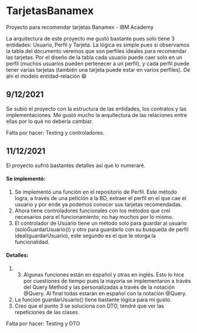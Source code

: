 # TarjetasBanamex
Proyecto para recomendar tarjetas Banamex - IBM Academy

La arquitectura de este proyecto me gustó bastante pues solo tiene 3 entidades: Usuario, Perfil y Tarjeta. La lógica es simple pues si observamos la tabla del documento veremos que son perfiles ideales para recomendar las tarjetas. Por el diseño de la tabla cada usuario puede caer solo en un perfil (muchos usuarios pueden pertenecer a un perfil), y cada perfil puede tener varias tarjetas (también una tarjeta puede estar en varios perfiles). De ahí el modelo entidad-relación 😄

## 9/12/2021

Se subió el proyecto con la estructura de las entidades, los contratos y las implementaciones. Me gustó mucho la arquitectura de las relaciones entre ellas por lo que no debería cambiar.

Falta por hacer: Testing y controladores.

## 11/12/2021

El proyecto sufrió bastantes detalles así que lo numeraré.

#### Se implementó:
1. Se implementó una función en el repositorio de Perfil. Este método logra, a través de una petición a la BD, extraer el perfil en el que cae el usuario y por ende ya podemos conocer sus tarjetas recomendadas.
2. Ahora tiene controladores funcionales con los métodos que creí necesarios para el funcionamiento; no hay muchos por lo mismo.
3. El controlador de Usuario tiene un método solo para guardar al usuario (soloGuardarUsuario()) y otro para guardarlo con su busqueda de perfil ideal(guardarUsuario), este segundo es el que le otorga la funcionalidad.

#### Detalles:
1. 3. Algunas funciones están en español y otras en inglés. Esto lo hice por cuestiones de tiempo pues la mayoría se implementaron a través del Query Method y las personalizadas a través de la notación @Query. Al final todas estarán en español con la notación @Query.
2. La función guardarUsuario() tiene bastante lógica para mi gusto.
3. Creo que el punto 3 se soluciona con DTO, tendré que ver las repeticiones de las clases.

Falta por hacer: Testing y DTO
